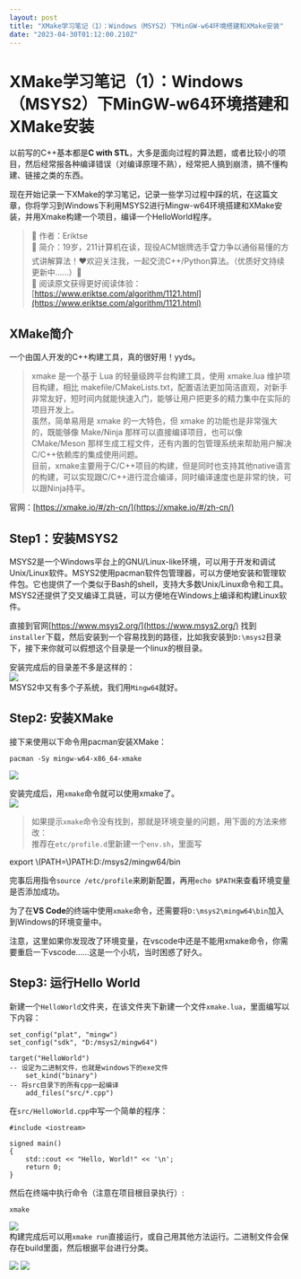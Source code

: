 ```yaml
---
layout: post
title: "XMake学习笔记（1）：Windows（MSYS2）下MinGW-w64环境搭建和XMake安装"
date: "2023-04-30T01:12:00.210Z"
---
```

XMake学习笔记（1）：Windows（MSYS2）下MinGW-w64环境搭建和XMake安装
=================================================

以前写的C++基本都是**C with STL**，大多是面向过程的算法题，或者比较小的项目，然后经常报各种编译错误（对编译原理不熟），经常把人搞到崩溃，搞不懂构建、链接之类的东西。

现在开始记录一下XMake的学习笔记，记录一些学习过程中踩的坑，在这篇文章，你将学习到Windows下利用MSYS2进行Mingw-w64环境搭建和XMake安装，并用Xmake构建一个项目，编译一个HelloWorld程序。

> 🎈 作者：Eriktse  
> 🎈 简介：19岁，211计算机在读，现役ACM银牌选手🏆力争以通俗易懂的方式讲解算法！❤️欢迎关注我，一起交流C++/Python算法。（优质好文持续更新中……）🚀  
> 🎈 阅读原文获得更好阅读体验：[https://www.eriktse.com/algorithm/1121.html](https://www.eriktse.com/algorithm/1121.html)

XMake简介
-------

一个由国人开发的C++构建工具，真的很好用！yyds。

> xmake 是一个基于 Lua 的轻量级跨平台构建工具，使用 xmake.lua 维护项目构建，相比 makefile/CMakeLists.txt，配置语法更加简洁直观，对新手非常友好，短时间内就能快速入门，能够让用户把更多的精力集中在实际的项目开发上。  
> 虽然，简单易用是 xmake 的一大特色，但 xmake 的功能也是非常强大的，既能够像 Make/Ninja 那样可以直接编译项目，也可以像 CMake/Meson 那样生成工程文件，还有内置的包管理系统来帮助用户解决 C/C++依赖库的集成使用问题。  
> 目前，xmake主要用于C/C++项目的构建，但是同时也支持其他native语言的构建，可以实现跟C/C++进行混合编译，同时编译速度也是非常的快，可以跟Ninja持平。

官网：[https://xmake.io/#/zh-cn/](https://xmake.io/#/zh-cn/)

Step1：安装MSYS2
-------------

MSYS2是一个Windows平台上的GNU/Linux-like环境，可以用于开发和调试Unix/Linux软件。MSYS2使用pacman软件包管理器，可以方便地安装和管理软件包。它也提供了一个类似于Bash的shell，支持大多数Unix/Linux命令和工具。MSYS2还提供了交叉编译工具链，可以方便地在Windows上编译和构建Linux软件。

直接到官网[https://www.msys2.org/](https://www.msys2.org/) 找到 `installer`下载，然后安装到一个容易找到的路径，比如我安装到`D:\msys2`目录下，接下来你就可以假想这个目录是一个linux的根目录。

安装完成后的目录差不多是这样的：  
[![](https://www.eriktse.com/wp-content/uploads/2023/04/QQ%E6%88%AA%E5%9B%BE20230428184033-184x300.png)](https://www.eriktse.com/wp-content/uploads/2023/04/QQ%E6%88%AA%E5%9B%BE20230428184033.png)  
MSYS2中又有多个子系统，我们用`Mingw64`就好。

Step2: 安装XMake
--------------

接下来使用以下命令用pacman安装XMake：

    pacman -Sy mingw-w64-x86_64-xmake
    

[![](https://www.eriktse.com/wp-content/uploads/2023/04/QQ%E6%88%AA%E5%9B%BE20230428193107-300x264.png)](https://www.eriktse.com/wp-content/uploads/2023/04/QQ%E6%88%AA%E5%9B%BE20230428193107.png)

安装完成后，用`xmake`命令就可以使用xmake了。  
[![](https://www.eriktse.com/wp-content/uploads/2023/04/wp_editor_md_9427ea7b105064884fe48007c1599fa7.jpg)](https://www.eriktse.com/wp-content/uploads/2023/04/wp_editor_md_9427ea7b105064884fe48007c1599fa7.jpg)

> 如果提示`xmake`命令没有找到，那就是环境变量的问题，用下面的方法来修改：  
> 推荐在`etc/profile.d`里新建一个`env.sh`，里面写

export \\(PATH=\\)PATH:D:/msys2/mingw64/bin

完事后用指令`source /etc/profile`来刷新配置，再用`echo $PATH`来查看环境变量是否添加成功。

为了在**VS Code**的终端中使用`xmake`命令，还需要将`D:\msys2\mingw64\bin`加入到Windows的环境变量中。

注意，这里如果你发现改了环境变量，在vscode中还是不能用xmake命令，你需要重启一下vscode......这是一个小坑，当时困惑了好久。

Step3: 运行Hello World
--------------------

新建一个`HelloWorld`文件夹，在该文件夹下新建一个文件`xmake.lua`，里面编写以下内容：

    set_config("plat", "mingw")
    set_config("sdk", "D:/msys2/mingw64")
    
    target("HelloWorld")
    -- 设定为二进制文件，也就是windows下的exe文件
        set_kind("binary") 
    -- 将src目录下的所有cpp一起编译
        add_files("src/*.cpp") 
    

在`src/HelloWorld.cpp`中写一个简单的程序：

    #include <iostream>
    
    signed main()
    {
        std::cout << "Hello, World!" << '\n';
        return 0;
    }
    

然后在终端中执行命令（注意在项目根目录执行）:

    xmake
    

![](https://www.eriktse.com/wp-content/uploads/2023/04/wp_editor_md_7f50520d3506e3b226f73ffe36b313b4.jpg)  
构建完成后可以用`xmake run`直接运行，或自己用其他方法运行。二进制文件会保存在build里面，然后根据平台进行分类。

[![](https://www.eriktse.com/wp-content/uploads/2023/04/QQ%E6%88%AA%E5%9B%BE20230429110453-300x68.png)](https://www.eriktse.com/wp-content/uploads/2023/04/QQ%E6%88%AA%E5%9B%BE20230429110453.png) [![](https://www.eriktse.com/wp-content/uploads/2023/04/QQ%E6%88%AA%E5%9B%BE20230429110651-290x300.png)](https://www.eriktse.com/wp-content/uploads/2023/04/QQ%E6%88%AA%E5%9B%BE20230429110651.png)